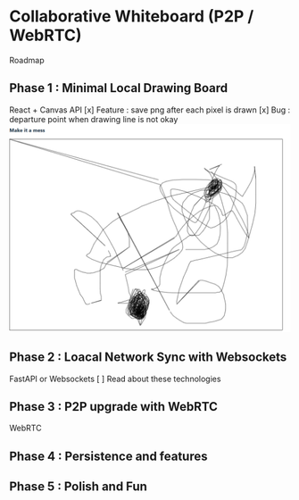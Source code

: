 # Collaborative Whiteboard (P2P / WebRTC)

Roadmap

## Phase 1 : Minimal Local Drawing Board
React + Canvas API
[x] Feature : save png after each pixel is drawn
[x] Bug : departure point when drawing line is not okay
![alt text](image.png)

## Phase 2 : Loacal Network Sync with Websockets
FastAPI or Websockets
[ ] Read about these technologies
## Phase 3 : P2P upgrade with WebRTC
WebRTC

## Phase 4 : Persistence and features

## Phase 5 : Polish and Fun
